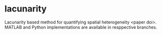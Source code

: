 # lacunarity
Lacunarity based method for quantifying spatial heterogeneity &lt;paper doi>.
MATLAB and Python implementations are available in resppective branches.

